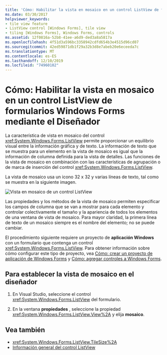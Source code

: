 ```yaml
---
title: 'Cómo: Habilitar la vista en mosaico en un control ListView de formularios Windows Forms mediante el Diseñador'
ms.date: 03/30/2017
helpviewer_keywords:
- tile view feature
- ListView control [Windows Forms], tile view
- tiling [Windows Forms], Windows Forms, controls
ms.assetid: 12f0816a-52b8-41ee-a6d9-ded3a8a5817a
ms.openlocfilehash: 4f51d3a596bc3358942cdfd654b3e4515d96cd07
ms.sourcegitcommit: 42ed59871db1f29a32b3d8e7abeb20e6eceeda7c
ms.translationtype: MT
ms.contentlocale: es-ES
ms.lasthandoff: 12/10/2019
ms.locfileid: "74960102"
---
```

# <a name="how-to-enable-tile-view-in-a-windows-forms-listview-control-using-the-designer"></a>Cómo: Habilitar la vista en mosaico en un control ListView de formularios Windows Forms mediante el Diseñador
La característica de vista en mosaico del control <xref:System.Windows.Forms.ListView> permite proporcionar un equilibrio visual entre la información gráfica y de texto. La información de texto que se muestra para un elemento en la vista de mosaico es igual que la información de columna definida para la vista de detalles. Las funciones de la vista de mosaico en combinación con las características de agrupación o de marca de inserción del control <xref:System.Windows.Forms.ListView>.

 La vista de mosaico usa un icono 32 x 32 y varias líneas de texto, tal como se muestra en la siguiente imagen.

 ![Vista en mosaico de un control ListView](./media/enable-tile-view-in-a-wf-listview-control-using-the-designer/tile-view-in-listview-control.gif "Texto e iconos de la vista de mosaico")

 Las propiedades y los métodos de la vista de mosaico permiten especificar los campos de columna que se van a mostrar para cada elemento y controlar colectivamente el tamaño y la apariencia de todos los elementos de una ventana de vista de mosaico. Para mayor claridad, la primera línea de texto de un mosaico siempre es el nombre del elemento; no se puede cambiar.

 El procedimiento siguiente requiere un proyecto de **aplicación Windows** con un formulario que contenga un control <xref:System.Windows.Forms.ListView>. Para obtener información sobre cómo configurar este tipo de proyecto, vea [Cómo: crear un proyecto de aplicación de Windows Forms](/visualstudio/ide/step-1-create-a-windows-forms-application-project) y [Cómo: agregar controles a Windows Forms](how-to-add-controls-to-windows-forms.md).

## <a name="to-set-tile-view-in-the-designer"></a>Para establecer la vista de mosaico en el diseñador

1. En Visual Studio, seleccione el control <xref:System.Windows.Forms.ListView> del formulario.

2. En la ventana **propiedades** , seleccione la propiedad <xref:System.Windows.Forms.ListView.View%2A> y elija **mosaico**.

## <a name="see-also"></a>Vea también

- <xref:System.Windows.Forms.ListView.TileSize%2A>
- [Información general del control ListView](listview-control-overview-windows-forms.md)
